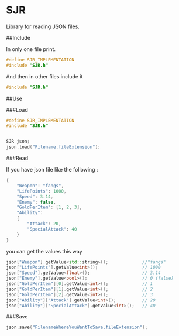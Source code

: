 # SJR
Library for reading JSON files.

##Include

In only one file print.

```cpp
#define SJR_IMPLEMENTATION
#include "SJR.h"
```

And then in other files include it

```cpp
#include "SJR.h"
```

##Use

###Load
```cpp
#define SJR_IMPLEMENTATION
#include "SJR.h"


SJR json;
json.load("Filename.fileExtension");

```
###Read

If you have json file like the following :
```cpp
{
	"Weapon": "fangs",
	"LifePoints": 1000,
	"Speed": 3.14,
	"Enemy": false,
	"GoldPerItem": [1, 2, 3],
	"Ability":
	{
		"Attack": 20,
		"SpecialAttack": 40 
	}
}

```

you can get the values this way
```cpp
json["Weapon"].getValue<std::string>();				//"fangs"
json["LifePoints"].getValue<int>();					// 1000
json["Speed"].getValue<float>();					// 3.14
json["Enemy"].getValue<bool>();						// 0 (false)
json["GoldPerItem"][0].getValue<int>();				// 1
json["GoldPerItem"][1].getValue<int>();				// 2
json["GoldPerItem"][2].getValue<int>();				// 3
json["Ability"]["Attack"].getValue<int>();			// 20
json["Ability"]["SpecialAttack"].getValue<int>();	// 40
```


###Save

```cpp
json.save("FilenameWhereYouWantToSave.fileExtension");

```